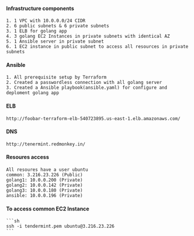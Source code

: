 #### Infrastructure components
	1. 1 VPC with 10.0.0.0/24 CIDR
	2. 6 public subnets & 6 private subnets
	3. 1 ELB for golang app
	4. 3 golang EC2 Instances in private subnets with identical AZ
	5. 1 Ansible server in private subnet
	6. 1 EC2 instance in public subnet to access all resources in private subnets 
	
#### Ansible
	1. All prerequisite setup by Terraform
	2. Created a passwordless connection with all golang server
	3. Created a Ansible playbook(ansible.yaml) for configure and deploment golang app
#### ELB 
	http://foobar-terraform-elb-540723895.us-east-1.elb.amazonaws.com/

#### DNS
	http://tenermint.redmonkey.in/

#### Resoures access 
	All resoures have a user ubuntu
	common: 3.216.23.226 (Public)
	golang1: 10.0.0.200 (Private)
	golang2: 10.0.0.142 (Private)
	golang3: 10.0.0.180 (Private)
	ansible: 10.0.0.196 (Private)
	
#### To access common EC2 Instance 
	```sh
 	ssh -i tendermint.pem ubuntu@3.216.23.226
	```
 
          	 

